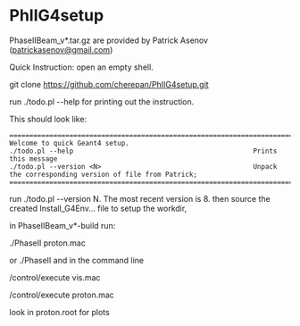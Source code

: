 # PhIIG4setup
PhaseIIBeam_v*.tar.gz are provided by Patrick Asenov (patrickasenov@gmail.com)

Quick Instruction:
open an empty shell.

git clone https://github.com/cherepan/PhIIG4setup.git

run ./todo.pl --help  for printing out the instruction. 

This should look like:

```
===================================================================================================================
Welcome to quick Geant4 setup.
./todo.pl --help                                             Prints this message
./todo.pl --version <N>                                      Unpack the corresponding version of file from Patrick;  
===================================================================================================================
```
 


run ./todo.pl --version N. The most recent version is 8. 
then source the created Install_G4Env... file to setup the workdir,


in PhaseIIBeam_v*-build run:


./PhaseII proton.mac

or ./PhaseII  and in the command line 

/control/execute vis.mac 

/control/execute proton.mac

look in proton.root for plots
